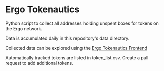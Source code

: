 # Ergo Tokenautics

Python script to collect all addresses holding unspent boxes for tokens on the Ergo network.

Data is accumulated daily in this repository's data directory.

Collected data can be explored using the [Ergo Tokenautics Frontend](https://babygrenade.github.io/ergo-tokenautics-frontend/)

Automatically tracked tokens are listed in token_list.csv.
Create a pull request to add additional tokens.